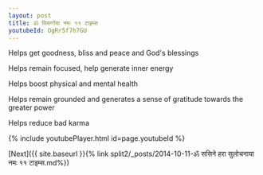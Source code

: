 ```yaml
---
layout: post
title: ॐ विसर्ग्गया नमः ११ टाइम्स
youtubeId: OgRr5f7h7GU
---
```

 
 
Helps get goodness, bliss and peace and God's blessings
 
Helps remain focused, help generate inner energy 
 
Helps boost physical and mental health 
 
Helps remain grounded and generates a sense of gratitude towards the greater power 
 
Helps reduce bad karma
 
 
 
 


{% include youtubePlayer.html id=page.youtubeId %}
 
[Next]({{ site.baseurl }}{% link  split2/_posts/2014-10-11-ॐ ससिने हरा सुलोचनाया नमः ११ टाइम्स.md%})
 
